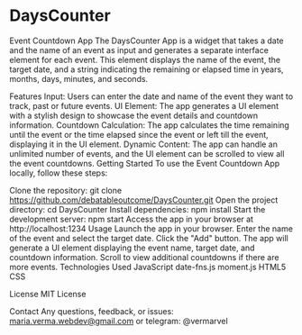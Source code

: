 # DaysCounter

Event Countdown App
The DaysCounter App is a widget that takes a date and the name of an event as input and generates a separate interface element for each event. This element displays the name of the event, the target date, and a string indicating the remaining or elapsed time in years, months, days, minutes, and seconds.

Features
Input: Users can enter the date and name of the event they want to track, past or future events.
UI Element: The app generates a UI element with a stylish design to showcase the event details and countdown information.
Countdown Calculation: The app calculates the time remaining until the event or the time elapsed since the event or left till the event, displaying it in the UI element.
Dynamic Content: The app can handle an unlimited number of events, and the UI element can be scrolled to view all the event countdowns.
Getting Started
To use the Event Countdown App locally, follow these steps:

Clone the repository: git clone https://github.com/debatableoutcome/DaysCounter.git
Open the project directory: cd DaysCounter
Install dependencies: npm install
Start the development server: npm start
Access the app in your browser at http://localhost:1234
Usage
Launch the app in your browser.
Enter the name of the event and select the target date.
Click the "Add" button.
The app will generate a UI element displaying the event name, target date, and countdown information.
Scroll to view additional countdowns if there are more events.
Technologies Used
JavaScript
date-fns.js
moment.js
HTML5
CSS

License
MIT License

Contact
Any questions, feedback, or issues:
maria.verma.webdev@gmail.com or telegram: @vermarvel
